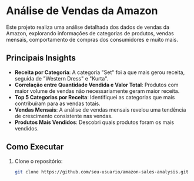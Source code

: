 # Análise de Vendas da Amazon

Este projeto realiza uma análise detalhada dos dados de vendas da Amazon, explorando informações de categorias de produtos, vendas mensais, comportamento de compras dos consumidores e muito mais.

## Principais Insights

- **Receita por Categoria**: A categoria "Set" foi a que mais gerou receita, seguida de "Western Dress" e "Kurta".
- **Correlação entre Quantidade Vendida e Valor Total**: Produtos com maior volume de vendas não necessariamente geram maior receita.
- **Top 5 Categorias por Receita**: Identifiquei as categorias que mais contribuíram para as vendas totais.
- **Vendas Mensais**: A análise de vendas mensais revelou uma tendência de crescimento consistente nas vendas.
- **Produtos Mais Vendidos**: Descobri quais produtos foram os mais vendidos.

## Como Executar

1. Clone o repositório:
   ```bash
   git clone https://github.com/seu-usuario/amazon-sales-analysis.git
